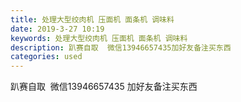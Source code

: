 ```yaml
---
title: 处理大型绞肉机 压面机 面条机 调味料
date: 2019-3-27 10:19
keywords: 处理大型绞肉机 压面机 面条机 调味料
description: 趴赛自取  微信13946657435加好友备注买东西
categories: used
---
```

<td class="t_f" id="postmessage_3316941">

趴赛自取  微信13946657435 加好友备注买东西<br/>
<img alt="" border="0" class="zoom" data-cf-modified-639bb5c578a2610e63efb46f-="" file="http://www.flw.ph/data/appbyme/upload/image/201903/27/KX9DKhEHfX9x.jpg" id="aimg_j0evv" lazyloadthumb="1" onclick="" onmouseover="" src="http://www.flw.ph/data/appbyme/upload/image/201903/27/KX9DKhEHfX9x.jpg"/><br/>
<br/>
<img alt="" border="0" class="zoom" data-cf-modified-639bb5c578a2610e63efb46f-="" file="http://www.flw.ph/data/appbyme/upload/image/201903/27/tW0aL1r2HqEo.jpg" id="aimg_XvBvc" lazyloadthumb="1" onclick="" onmouseover="" src="http://www.flw.ph/data/appbyme/upload/image/201903/27/tW0aL1r2HqEo.jpg"/><br/>
<br/>
<img alt="" border="0" class="zoom" data-cf-modified-639bb5c578a2610e63efb46f-="" file="http://www.flw.ph/data/appbyme/upload/image/201903/27/LkfQxqfPRqrp.jpg" id="aimg_V7cCs" lazyloadthumb="1" onclick="" onmouseover="" src="http://www.flw.ph/data/appbyme/upload/image/201903/27/LkfQxqfPRqrp.jpg"/><br/>
<br/>
<img alt="" border="0" class="zoom" data-cf-modified-639bb5c578a2610e63efb46f-="" file="http://www.flw.ph/data/appbyme/upload/image/201903/27/wSnLZqqXUoJb.jpg" id="aimg_KBs26" lazyloadthumb="1" onclick="" onmouseover="" src="http://www.flw.ph/data/appbyme/upload/image/201903/27/wSnLZqqXUoJb.jpg"/><br/>
<br/>
<img alt="" border="0" class="zoom" data-cf-modified-639bb5c578a2610e63efb46f-="" file="http://www.flw.ph/data/appbyme/upload/image/201903/27/0K8AV8wLdGnk.jpg" id="aimg_v3IAS" lazyloadthumb="1" onclick="" onmouseover="" src="http://www.flw.ph/data/appbyme/upload/image/201903/27/0K8AV8wLdGnk.jpg"/><br/>
<br/>
<img alt="" border="0" class="zoom" data-cf-modified-639bb5c578a2610e63efb46f-="" file="http://www.flw.ph/data/appbyme/upload/image/201903/27/Q8grKl6HfScl.jpg" id="aimg_F0Ptp" lazyloadthumb="1" onclick="" onmouseover="" src="http://www.flw.ph/data/appbyme/upload/image/201903/27/Q8grKl6HfScl.jpg"/><br/>
<br/>
</td>
